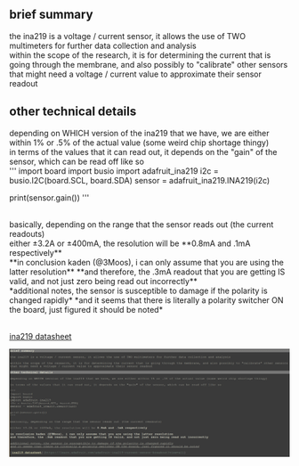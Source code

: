 ## brief summary
the ina219 is a voltage / current sensor, it allows the use of TWO multimeters for further data collection and analysis
<br>within the scope of the research, it is for determining the current that is going through the membrane, and also possibly to "calibrate" other sensors that might need a voltage / current value to approximate their sensor readout

## other technical details
depending on WHICH version of the ina219 that we have, we are either within 1% or .5% of the actual value (some weird chip shortage thingy)
<br>in terms of the values that it can read out, it depends on the "gain" of the sensor, which can be read off like so
<br>
'''
import board
import busio
import adafruit_ina219
i2c = busio.I2C(board.SCL, board.SDA)
sensor = adafruit_ina219.INA219(i2c)

print(sensor.gain())
'''

<br>
basically, depending on the range that the sensor reads out (the current readouts)
<br>either ±3.2A or ±400mA, the resolution will be **0.8mA and .1mA respectively**
<br>
**in conclusion kaden (@3Moos), i can only assume that you are using the latter resolution**
**and therefore, the .3mA readout that you are getting IS valid, and not just zero being read out incorrectly**
<br>
*additional notes, the sensor is susceptible to damage if the polarity is changed rapidly*
*and it seems that there is literally a polarity switcher ON the board, just figured it should be noted*

<br>[ina219 datasheet](https://learn.adafruit.com/adafruit-ina219-current-sensor-breakout?view=all)

![md visualized here](https://github.com/3Moos/MSTAR/blob/main/documentationGeneral/mdView.png?raw=true)
